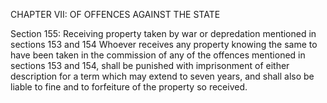 CHAPTER VII: OF OFFENCES AGAINST THE STATE

Section 155: Receiving property taken by war or depredation mentioned in sections 153 and 154
Whoever receives any property knowing the same to have been taken in the commission of any of the offences mentioned in sections 153 and 154, shall be punished with imprisonment of either description for a term which may extend to seven years, and shall also be liable to fine and to forfeiture of the property so received.

